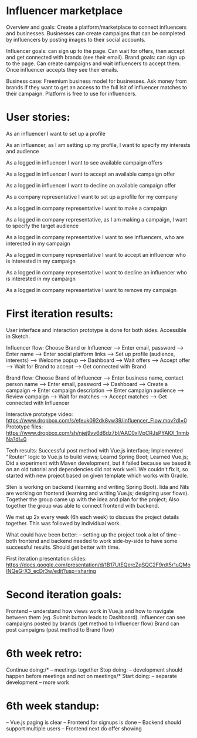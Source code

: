# Influencer marketplace

Overview and goals:
Create a platform/marketplace to connect influencers and businesses. Businesses can create campaigns that can be completed by influencers by posting images to their social accounts.

Influencer goals: can sign up to the page. Can wait for offers, then accept and get connected with brands (see their email).
Brand goals: can sign up to the page. Can create campaigns and wait influencers to accept them. Once influencer accepts they see their emails.

Business case: Freemium business model for businesses. Ask money from brands if they want to get an access to the full lsit of influencer matches to their campaign. Platform is free to use for influencers.

# User stories:

As an influencer I want to set up a profile

As an influencer, as I am setting up my profile, I want to specify my interests and audience

As a logged in influencer I want to see available campaign offers

As a logged in influencer I want to accept an available campaign offer

As a logged in influencer I want to decline an available campaign offer

As a company representative I want to set up a profile for my company

As a logged in company representative I want to make a campaign

As a logged in company representative, as I am making a campaign, I want to specify the target audience

As a logged in company representative I want to see influencers, who are interested in my campaign

As a logged in company representative I want to accept an influencer who is interested in my campaign

As a logged in company representative I want to decline an influencer who is interested in my campaign

As a logged in company representative I want to remove my campaign

# First iteration results:

User interface and interaction prototype is done for both sides. Accessible in Sketch.

Influencer flow:
Choose Brand or Influencer –> Enter email, password –> Enter name –> Enter social platform links –> Set up profile (audience, interests) –> Welcome popup –> Dashboard –> Wait offers –> Accept offer –> Wait for Brand to accept –> Get connected with Brand

Brand flow:
Choose Brand of Influencer –> Enter business name, contact person name –> Enter email, password –> Dashboard –> Create a campaign -> Enter campaign description —> Enter campaign audience –> Review campaign –> Wait for matches –> Accept matches –> Get connected with Influencer

Interactive prototype video: https://www.dropbox.com/s/efeuk092dk8vw39/Influencer_Flow.mov?dl=0
Prototype files: https://www.dropbox.com/sh/njej9vv6d6dz7bl/AAC0xlVpCRJsPYAlOl_1nmbNa?dl=0

Tech results:
Successful post method with Vue.js interface;
Implemented "Router" logic to Vue.js to build views;
Learnd Spring Boot;
Learned Vue.js;
Did a experiment with Maven development, but it failed because we based it on an old tutorial and dependencies did not work well. We couldn't fix it, so started with new project based on given template which works with Gradle.

Sten is working on backend (learning and writing Spring Boot).
Iida and Nils are working on frontend (learning and writing Vue.js; designing user flows).
Together the group came up with the idea and plan for the project; Also together the group was able to connect frontend with backend.

We met up 2x every week (6h each week) to discuss the project details together. This was followed by individiual work.

What could have been better:
– setting up the project took a lot of time
– both frontend and backend needed to work side-by-side to have some successful results. Should get better with time.

First iteration presentation slides: https://docs.google.com/presentation/d/1B17UtEQercZqSQC2F9rdt5r1uQMoINQeG-X3_ecDr3w/edit?usp=sharing

# Second iteration goals:

Frontend – understand how views work in Vue.js and how to navigate between them (eg. Submit button leads to Dashboard).
Influencer can see campaigns posted by brands (get method to Influencer flow)
Brand can post campaigns (post method to Brand flow)

# 6th week retro:
Continue doing:/*
– meetings together
Stop doing:
– development should happen before meetings and not on meetings/*
Start doing:
– separate development
– more work

# 6th week standup:
– Vue.js paging is clear
– Frontend for signups is done
– Backend should support multiple users
– Frontend next do offer showing
